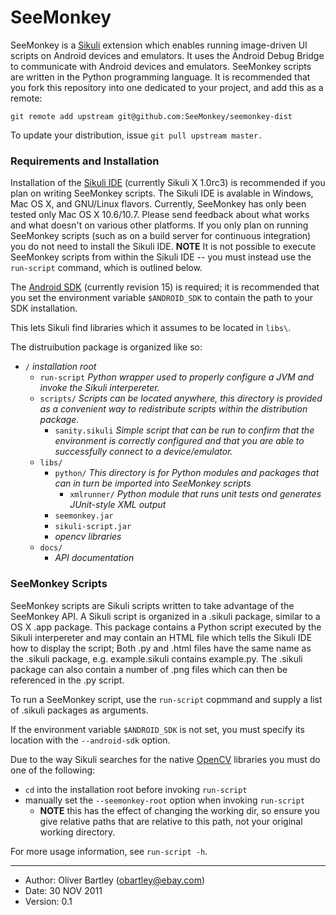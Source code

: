 # SeeMonkey #

SeeMonkey is a [Sikuli](http://sikuli.org/) extension which enables running image-driven UI scripts on Android devices and emulators.
It uses the Android Debug Bridge to communicate with Android devices and emulators.
SeeMonkey scripts are written in the Python programming language.
It is recommended that you fork this repository into one dedicated to your project, and add this as a remote:

    git remote add upstream git@github.com:SeeMonkey/seemonkey-dist
    
To update your distribution, issue `git pull upstream master.`

### Requirements and Installation ###

Installation of the [Sikuli IDE](http://sikuli.org/download.shtml) (currently Sikuli X 1.0rc3) is recommended if you plan on writing SeeMonkey scripts. The Sikuli IDE is avalable in Windows, Mac OS X, and GNU/Linux flavors.
Currently, SeeMonkey has only been tested only Mac OS X 10.6/10.7. Please send feedback about what works and what doesn't on various other platforms.
If you only plan on running SeeMonkey scripts (such as on a build server for continuous integration) you do not need to install the Sikuli IDE.
**NOTE** It is not possible to execute SeeMonkey scripts from within the Sikuli IDE -- you must instead use the `run-script` command, which is outlined below.

The [Android SDK](http://developer.android.com/sdk/index.html) (currently revision 15) is required;
it is recommended that you set the environment variable `$ANDROID_SDK` to contain the path to your SDK installation.

This lets Sikuli find libraries which it assumes to be located in `libs\`.

The distruibution package is organized like so:

* `/` _installation root_
    * `run-script` _Python wrapper used to properly configure a JVM and invoke the Sikuli interpereter._
    * `scripts/` _Scripts can be located anywhere, this directory is provided as a convenient way to redistribute scripts within the distribution package._
    	* `sanity.sikuli` _Simple script that can be run to confirm that the environment is correctly configured and that you are able to successfully connect to a device/emulator._
    * `libs/`
    	* `python/` _This directory is for Python modules and packages that can in turn be imported into SeeMonkey scripts_
    		* `xmlrunner/` _Python module that runs unit tests ond generates JUnit-style XML output_
    	* `seemonkey.jar`
    	* `sikuli-script.jar`
        * _opencv libraries_
    * `docs/`
        * _API documentation_

### SeeMonkey Scripts ###

SeeMonkey scripts are Sikuli scripts written to take advantage of the SeeMonkey API.
A Sikuli script is organized in a .sikuli package, similar to a OS X .app package.
This package contains a Python script executed by the Sikuli interpereter and may contain an HTML file which tells the Sikuli IDE how to display the script;
Both .py and .html files have the same name as the .sikuli package, e.g. example.sikuli contains example.py.
The .sikuli package can also contain a number of .png files which can then be referenced in the .py script.

To run a SeeMonkey script, use the `run-script` copmmand and supply a list of .sikuli packages as arguments.

If the environment variable `$ANDROID_SDK` is not set, you must specify its location with the `--android-sdk` option.

Due to the way Sikuli searches for the native [OpenCV](http://opencv.willowgarage.com/wiki/) libraries you must do one of the following:

* `cd` into the installation root before invoking `run-script`
* manually set the `--seemonkey-root` option when invoking `run-script` 
	* **NOTE** this has the effect of changing the working dir, so ensure you give relative paths that are relative to this path, not your original working directory.

For more usage information, see `run-script -h`.

----
* Author: Oliver Bartley (obartley@ebay.com)
* Date: 30 NOV 2011
* Version: 0.1
